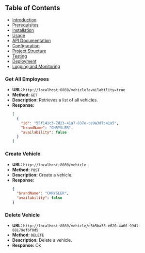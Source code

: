 ## Table of Contents
- [Introduction](#introduction)
- [Prerequisites](#prerequisites)
- [Installation](#installation)
- [Usage](#usage)
- [API Documentation](#api-documentation)
- [Configuration](#configuration)
- [Project Structure](#project-structure)
- [Testing](#testing)
- [Deployment](#deployment)
- [Logging and Monitoring](#logging-and-monitoring)


### Get All Employees
- **URL:** `http://localhost:8080/vehicle?availability=true`
- **Method:** `GET`
- **Description:** Retrieves a list of all vehicles.
- **Response:**
  ```json
  [
    {
      "id": "55f141c3-7d23-41a7-837e-ce9a3d7c41a5",
      "brandName": "CHRYSLER",
      "availability": false
    }
  ]

### Create Vehicle
- **URL:** `http://localhost:8080/vehicle`
- **Method:** `POST`
- **Description:** Create a vehicle.
- **Response:**
  ```json
  {
    "brandName": "CHRYSLER",
    "availability": false
  }
### Delete Vehicle
- **URL:** `http://localhost:8080/vehicle/e3b5ba35-e620-4a66-99d1-88179ef6f0d5`
- **Method:** `DELETE`
- **Description:** Delete a vehicle.
- **Response:** Ok
